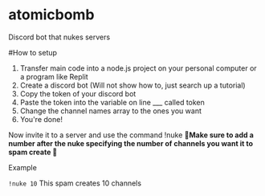 # atomicbomb
Discord bot that nukes servers

#How to setup

1. Transfer main code into a node.js project on your personal computer or a program like Replit
2. Create a discord bot (Will not show how to, just search up a tutorial)
3. Copy the token of your discord bot
4. Paste the token into the variable on line ___ called token 
5. Change the channel names array to the ones you want
6. You're done!


Now invite it to a server and use the command !nuke
**🚨Make sure to add a number after the nuke specifying the number of channels you want it to spam create 🚨**

Example

`!nuke 10`
This spam creates 10 channels


